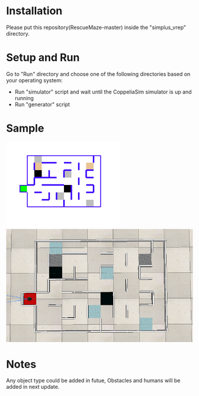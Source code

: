 
# Installation
Please put this repository(RescueMaze-master) inside the "simplus_vrep" directory.


# Setup and Run
Go to "Run" directory and choose one of the following directories based on your operating system:
- Run "simulator" script and wait until the CoppeliaSim simulator is up and running
- Run "generator" script

# Sample
![Sample Image](sample/image.png?raw=true "Sample Image")
![Sample World](sample/world.png?raw=true "Sample World")

# Notes
Any object type could be added in futue, Obstacles and humans will be added in next update.


